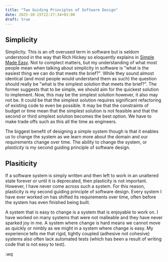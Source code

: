 ```yaml
---
title: "Two Guiding Principles of Software Design"
date: 2025-10-15T22:27:34+01:00
draft: true
---
```




## Simplicity

Simplicity. This is an oft overused term in software but is seldom understood in the way that Rich Hickey so eloquently explains in 
[Simple Made Easy](https://www.youtube.com/watch?v=LKtk3HCgTa8). Not to complect matters, but my understanding of what most people mean 
when talking about simplicity in software is "what is the easiest thing we can do that meets the brief?". While they sound almost identical 
(and most people would understand them as such) the question should really be "what is the simplest solution that meets the brief?". The former suggests
that to be simple, we should aim for the quickest solution to implement. Now, this may be the simplest solution however, it also may not be. It could be 
that the simplest solution requires significant refactoring of existing code to even be possible. It may be that the constraints of budget or time
mean that the simplest solution is not feasible and that the second or third simplest solution becomes the best option. We have to make trade offs such as this 
all the time as engineers.

The biggest benefit of designing a simple system though is that it enables us to change the system as we learn more about the domain and our requirements 
change over time. The ability to change the system, or _plasticity_ is my second guiding principle of software design.

## Plasiticity

If a software system is simply written and then left to work in an unaltered state forever or until it is deprecated, then plasticity is not important.
However, I have never come across such a system. For this reason, plasticity is my second guiding principle of software design. Every system I have ever
worked on has shifted its requirements over time, often before the system has even finished being built.

A system that is easy to change is a system that is enjoyable to work on. I have worked on many systems that were not malleable and they have never sparked 
joy in me. A system where change is hard means we cannot move as quickly or nimbly as we might in a system where change is easy. My experience tells me that
rigid, tightly coupled (adhesive not cohesive) systems also often lack automated tests (which has been a result of writing code that is not easy to test).

:wq
